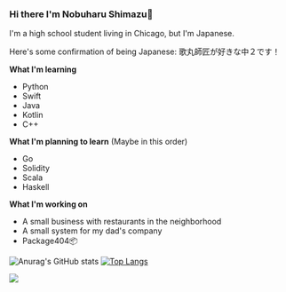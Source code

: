 ### Hi there I'm Nobuharu Shimazu👋

I'm a high school student living in Chicago, but I'm Japanese.

Here's some confirmation of being Japanese: 歌丸師匠が好きな中２です！

**What I'm learning**
 - Python
 - Swift
 - Java
 - Kotlin
 - C++

**What I'm planning to learn** (Maybe in this order)
 - Go
 - Solidity
 - Scala
 - Haskell

**What I'm working on**
 - A small business with restaurants in the neighborhood
 - A small system for my dad's company
 - Package404📦


![Anurag's GitHub stats](https://github-readme-stats.vercel.app/api?username=bichanna)
[![Top Langs](https://github-readme-stats.vercel.app/api/top-langs/?username=bichanna&layout=compact&langs_count=10)](https://github.com/anuraghazra/github-readme-stats)



![](https://komarev.com/ghpvc/?username=bichanna)
